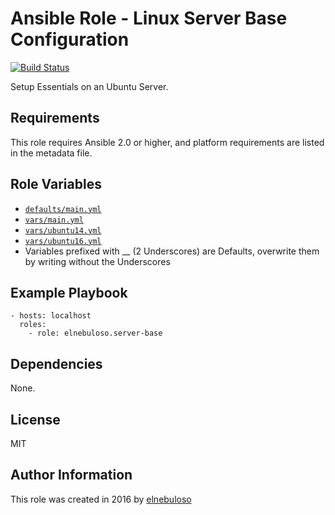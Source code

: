 # Ansible Role - Linux Server Base Configuration

[![Build Status](https://travis-ci.org/elnebuloso/ansible-role-server-base.svg?branch=master)](https://travis-ci.org/elnebuloso/ansible-role-server-base)

Setup Essentials on an Ubuntu Server.

## Requirements

This role requires Ansible 2.0 or higher, and platform requirements are listed in the metadata file.

## Role Variables

- [`defaults/main.yml`](https://github.com/elnebuloso/ansible-role-server-base/blob/master/defaults/main.yml)
- [`vars/main.yml`](https://github.com/elnebuloso/ansible-role-server-base/blob/master/vars/main.yml)
- [`vars/ubuntu14.yml`](https://github.com/elnebuloso/ansible-role-server-base/blob/master/vars/ubuntu14.yml)
- [`vars/ubuntu16.yml`](https://github.com/elnebuloso/ansible-role-server-base/blob/master/vars/ubuntu16.yml)
- Variables prefixed with __ (2 Underscores) are Defaults, overwrite them by writing without the Underscores

## Example Playbook

```
- hosts: localhost
  roles:
    - role: elnebuloso.server-base
```

## Dependencies

None.

##  License

MIT

##  Author Information

This role was created in 2016 by [elnebuloso](https://github.com/elnebuloso/)